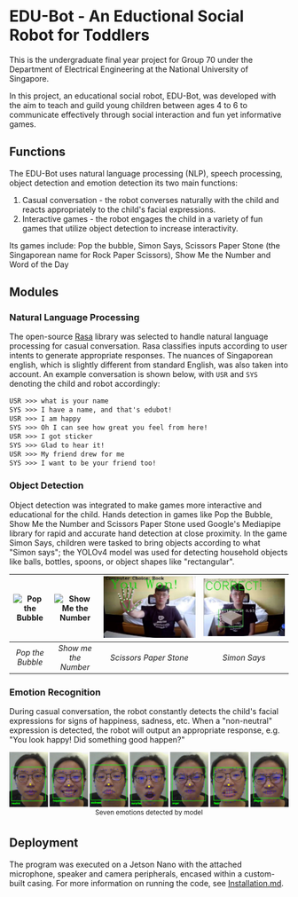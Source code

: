 # EDU-Bot - An Eductional Social Robot for Toddlers
This is the undergraduate final year project for Group 70 under the Department of Electrical Engineering at the National University of Singapore.

In this project, an educational social robot, EDU-Bot, was developed with the aim to teach and guild young children between ages 4 to 6 to communicate effectively through social interaction and fun yet informative games. 

## Functions
The EDU-Bot uses natural language processing (NLP), speech processing, object detection and emotion detection its two main functions:
1. Casual conversation - the robot converses naturally with the child and reacts appropriately to the child's facial expressions.
2. Interactive games - the robot engages the child in a variety of fun games that utilize object detection to increase interactivity.

Its games include: Pop the bubble, Simon Says, Scissors Paper Stone (the Singaporean name for Rock Paper Scissors), Show Me the Number and Word of the Day

## Modules
### Natural Language Processing
The open-source [Rasa](https://github.com/RasaHQ/rasa) library was selected to handle natural language processing for casual conversation. Rasa classifies inputs according to user intents to generate appropriate responses. The nuances of Singaporean english, which is slightly different from standard English, was also taken into account. An example conversation is shown below, with ```USR``` and ```SYS``` denoting the child and robot accordingly:
```
USR >>> what is your name
SYS >>> I have a name, and that's edubot!
USR >>> I am happy
SYS >>> Oh I can see how great you feel from here!
USR >>> I got sticker
SYS >>> Glad to hear it!
USR >>> My friend drew for me
SYS >>> I want to be your friend too!
```

### Object Detection
Object detection was integrated to make games more interactive and educational for the child. Hands detection in games like Pop the Bubble, Show Me the Number and Scissors Paper Stone used Google's Mediapipe library for rapid and accurate hand detection at close proximity. In the game Simon Says, children were tasked to bring objects according to what "Simon says"; the YOLOv4 model was used for detecting household objects like balls, bottles, spoons, or object shapes like "rectangular". 

| ![Pop the Bubble](./images/pop-the-bubble.gif) | ![Show Me the Number](./images/show-me-the-number.gif) | ![Scissors Paper Stone](./images/scissors-paper-stone.jpg) | ![Simon Says](./images/simon-says.jpg) |
|:--:|:--:|:--:|:--:|
| *Pop the Bubble* | *Show me the Number* | *Scissors Paper Stone* | *Simon Says* |

### Emotion Recognition
During casual conversation, the robot constantly detects the child's facial expressions for signs of happiness, sadness, etc. When a "non-neutral" expression is detected, the robot will output an appropriate response, e.g. "You look happy! Did something good happen?"

<p align="center">
  <img src="./images/emotion-recognition.jpg" alt="Emotion Recognition" width="800" />
  <br>
  <sup>Seven emotions detected by model</sup>
</p>

## Deployment
The program was executed on a Jetson Nano with the attached microphone, speaker and camera peripherals, encased within a custom-built casing. For more information on running the code, see [Installation.md](https://github.com/rachung2510/FYP70_SocialRobot/blob/master/Installation.md).

